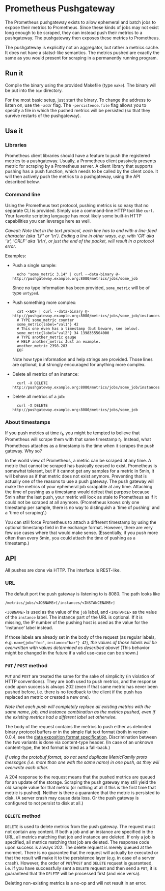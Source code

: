 # Prometheus Pushgateway

The Prometheus pushgateway exists to allow ephemeral and batch jobs to
expose their metrics to Prometheus. Since these kinds of jobs may not
exist long enough to be scraped, they can instead push their metrics
to a pushgateway. The pushgateway then exposes these metrics to
Prometheus.

The pushgateway is explicitly not an aggregator, but rather a metrics
cache. It does not have a statsd-like semantics. The metrics pushed
are exactly the same as you would present for scraping in a
permanently running program.

## Run it

Compile the binary using the provided Makefile (type `make`). The
binary will be put into the `bin` directory.

For the most basic setup, just start the binary. To change the address
to listen on, use the `-addr` flag. The `-persistence.file` flag
allows you to specify a file in which the pushed metrics will be
persisted (so that they survive restarts of the pushgateway).

## Use it

### Libraries

Prometheus client libraries should have a feature to push the
registered metrics to a pushgateway. Usually, a Prometheus client
passively presents metric for scraping by a Prometheus server. A
client library that supports pushing has a push function, which needs
to be called by the client code. It will then actively push the
metrics to a pushgateway, using the API described below.

### Command line

Using the Prometheus text protocol, pushing metrics is so easy that no
separate CLI is provided. Simply use a command-line HTTP tool like
`curl`. Your favorite scripting language has most likely some built-in
HTTP capabilities you can leverage here as well.

*Caveat: Note that in the text protocol, each line has to end with a
line-feed character (aka 'LF' or '\n'). Ending a line in other ways,
e.g. with 'CR' aka '\r', 'CRLF' aka '\r\n', or just the end of the
packet, will result in a protocol error.*

Examples:

* Push a single sample:

        echo "some_metric 3.14" | curl --data-binary @- http://pushgateway.example.org:8080/metrics/jobs/some_job

  Since no type information has been provided, `some_metric` will be of type `untyped`.

* Push something more complex:

        cat <<EOF | curl --data-binary @- http://pushgateway.example.org:8080/metrics/jobs/some_job/instances/some_instance
        # TYPE some_metric counter
        some_metric{label="val1"} 42
        # This one even has a timestamp (but beware, see below).
        some_metric{label="val2"} 34 1398355504000
        # TYPE another_metric gauge
        # HELP another_metric Just an example.
        another_metric 2398.283
        EOF

  Note how type information and help strings are provided. Those lines
  are optional, but strongly encouraged for anything more complex.

* Delete all metrics of an instance:

        curl -X DELETE http://pushgateway.example.org:8080/metrics/jobs/some_job/instances/some_instance

* Delete all metrics of a job:

        curl -X DELETE http://pushgateway.example.org:8080/metrics/jobs/some_job

### About timestamps

If you push metrics at time *t<sub>1</sub>*, you might be tempted to
believe that Prometheus will scrape them with that same timestamp
*t<sub>1</sub>*. Instead, what Prometheus attaches as a timestamp is
the time when it scrapes the push gateway. Why so?

In the world view of Prometheus, a metric can be scraped at any
time. A metric that cannot be scraped has basically ceased to
exist. Prometheus is somewhat tolerant, but if it cannot get any
samples for a metric in 5min, it will behave as if that metric does
not exist anymore. Preventing that is actually one of the reasons to
use a push gateway. The push gateway will make the metrics of your
ephemeral job scrapable at any time. Attaching the time of pushing as
a timestamp would defeat that purpose because 5min after the last
push, your metric will look as stale to Prometheus as if it could not
be scraped at all anymore. (Prometheus knows only one timestamp per
sample, there is no way to distinguish a 'time of pushing' and a 'time
of scraping'.)

You can still force Prometheus to attach a different timestamp by
using the optional timestamp field in the exchange format. However,
there are very few use cases where that would make
sense. (Essentially, if you push more often than every 5min, you
could attach the time of pushing as a timestamp.) 

## API

All pushes are done via HTTP. The interface is REST-like.

### URL

The default port the push gateway is listening to is 8080. The path looks like

    /metrics/jobs/<JOBNAME>[/instances/<INSTANCENAME>]

`<JOBNAME>` is used as the value of the `job` label, and `<INSTANCE>`
as the value of the `instance` label. The instance part of the URL is
optional. If it is missing, the IP number of the pushing host is used
as the value for the 'instance' label instead.

If those labels are already set in the body of the request (as regular
labels, e.g. `name{job="foo",instance="bar"} 42`), _the values of
those labels will be overwritten with values determined as described
above!_ (This behavior might be changed in the future if a valid
use-case can be shown.)

### `PUT` / `POST` method

`PUT` and `POST` are treated the same for the sake of simplicity (in
violation of HTTP conventions).  They are both used to push metrics,
and the response code upon success is always 202 (even if that same
metric has never been pushed before, i.e. there is no feedback to the
client if the push has replaced an metric or created a new one).

_Note that each push will completely replace all existing metrics with
the same name, job, and instance combination as the metrics pushed,
even if the existing metrics had a different label set otherwise._

The body of the request contains the metrics to push either as delimited binary protocol
buffers or in the simple flat text format (both in version 0.0.4, see the
[data exposition format specification](https://docs.google.com/document/d/1ZjyKiKxZV83VI9ZKAXRGKaUKK2BIWCT7oiGBKDBpjEY/edit?usp=sharing). Discrimination between the two variants is done via content-type
header. (In case of an unknown content-type, the text format is tried as a fall-back.)

_If using the protobuf format, do not send duplicate MetricFamily
proto messages (i.e. more than one with the same name) in one push, as
they will overwrite each other._

A 204 response to the request means that the pushed metrics are queued
for an update of the storage. Scraping the push gateway may still
yield the old sample value for that metric (or nothing at all if this
is the first time that metric is pushed). Neither is there a guarantee
that the metric is persisted to disk. (A server crash may cause data
loss. Or the push gateway is configured to not persist to disk at all.)

### `DELETE` method

`DELETE` is used to delete metrics from the push gateway. The request
must not contain any content. If both a job and an instance are
specified in the URL, all metrics matching that job and instance are
deleted. If only a job is specified, all metrics matching that job are
deleted. The response code upon success is always 202. The delete
request is merely queued at the moment. There is no guarantee that the
request will actually be executed or that the result will make it to
the persistence layer (e.g. in case of a server crash). However, the
order of `PUT`/`POST` and `DELETE` request is guaranteed, i.e. if you
have successfully sent a `DELETE` request and then send a `PUT`, it is
guaranteed that the `DELETE` will be processed first (and vice versa).

Deleting non-existing metrics is a no-op and will not result in an
error.